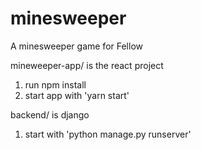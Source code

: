 # minesweeper
A minesweeper game for Fellow


mineweeper-app/ is the react project

1. run npm install
2. start app with 'yarn start'

backend/ is django
1. start with 'python manage.py runserver'
